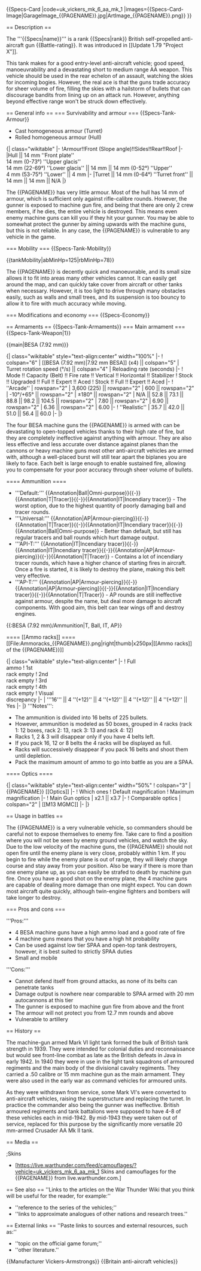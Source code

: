 {{Specs-Card
|code=uk_vickers_mk_6_aa_mk_1
|images={{Specs-Card-Image|GarageImage_{{PAGENAME}}.jpg|ArtImage_{{PAGENAME}}.png}}
}}

== Description ==
<!-- ''In the description, the first part should be about the history of the creation and combat usage of the vehicle, as well as its key features. In the second part, tell the reader about the ground vehicle in the game. Insert a screenshot of the vehicle, so that if the novice player does not remember the vehicle by name, he will immediately understand what kind of vehicle the article is talking about.'' -->
The '''{{Specs|name}}''' is a rank {{Specs|rank}} British self-propelled anti-aircraft gun {{Battle-rating}}. It was introduced in [[Update 1.79 "Project X"]].

This tank makes for a good entry-level anti-aircraft vehicle; good speed, manoeuvrability and a devastating short to medium range AA weapon. This vehicle should be used in the rear echelon of an assault, watching the skies for incoming bogies. However, the real ace is that the guns trade accuracy for sheer volume of fire, filling the skies with a hailstorm of bullets that can discourage bandits from lining up on an attack run. However, anything beyond effective range won't be struck down effectively.

== General info ==
=== Survivability and armour ===
{{Specs-Tank-Armour}}
<!-- ''Describe armour protection. Note the most well protected and key weak areas. Appreciate the layout of modules as well as the number and location of crew members. Is the level of armour protection sufficient, is the placement of modules helpful for survival in combat? If necessary use a visual template to indicate the most secure and weak zones of the armour.'' -->

* Cast homogeneous armour (Turret)
* Rolled homogeneous armour (Hull)

{| class="wikitable"
|-
!Armour!!Front (Slope angle)!!Sides!!Rear!!Roof
|-
|Hull || 14 mm ''Front plate'' <br> 14 mm (0-73°) ''Upper glacis'' <br> 14 mm (22-69°) ''Lower glacis'' || 14 mm || 14 mm (0-52°) ''Upper''<br> 4 mm (53-75°) ''Lower'' || 4 mm
|-
|Turret || 14 mm (0-64°) ''Turret front'' || 14 mm || 14 mm || N/A
|}

The {{PAGENAME}} has very little armour. Most of the hull has 14 mm of armour, which is sufficient only against rifle-calibre rounds. However, the gunner is exposed to machine gun fire, and being that there are only 2 crew members, if he dies, the entire vehicle is destroyed. This means even enemy machine guns can kill you if they hit your gunner. You may be able to somewhat protect the gunner by aiming upwards with the machine guns, but this is not reliable. In any case, the {{PAGENAME}} is vulnerable to any vehicle in the game.

=== Mobility ===
{{Specs-Tank-Mobility}}
<!-- ''Write about the mobility of the ground vehicle. Estimate the specific power and manoeuvrability, as well as the maximum speed forwards and backwards.'' -->

{{tankMobility|abMinHp=125|rbMinHp=78}}

The {{PAGENAME}} is decently quick and manoeuvrable, and its small size allows it to fit into areas many other vehicles cannot. It can easily get around the map, and can quickly take cover from aircraft or other tanks when necessary. However, it is too light to drive through many obstacles easily, such as walls and small trees, and its suspension is too bouncy to allow it to fire with much accuracy while moving.

=== Modifications and economy ===
{{Specs-Economy}}

== Armaments ==
{{Specs-Tank-Armaments}}
=== Main armament ===
{{Specs-Tank-Weapon|1}}
<!-- ''Give the reader information about the characteristics of the main gun. Assess its effectiveness in a battle based on the reloading speed, ballistics and the power of shells. Do not forget about the flexibility of the fire, that is how quickly the cannon can be aimed at the target, open fire on it and aim at another enemy. Add a link to the main article on the gun: <code><nowiki>{{main|Name of the weapon}}</nowiki></code>. Describe in general terms the ammunition available for the main gun. Give advice on how to use them and how to fill the ammunition storage.'' -->
{{main|BESA (7.92 mm)}}

{| class="wikitable" style="text-align:center" width="100%"
|-
! colspan="6" | [[BESA (7.92 mm)|7.92 mm BESA]] (x4) || colspan="5" | Turret rotation speed (°/s) || colspan="4" | Reloading rate (seconds)
|-
! Mode !! Capacity (Belt) !! Fire rate !! Vertical !! Horizontal !! Stabilizer
! Stock !! Upgraded !! Full !! Expert !! Aced
! Stock !! Full !! Expert !! Aced
|-
! ''Arcade''
| rowspan="2" | 3,600 (225) || rowspan="2" | 600 || rowspan="2" | -10°/+65° || rowspan="2" | ±180° || rowspan="2" | N/A || 52.8 || 73.1 || 88.8 || 98.2 || 104.5 || rowspan="2" | 7.80 || rowspan="2" | 6.90 || rowspan="2" | 6.36 || rowspan="2" | 6.00
|-
! ''Realistic''
| 35.7 || 42.0 || 51.0 || 56.4 || 60.0
|-
|}

The four BESA machine guns the {{PAGENAME}} is armed with can be devastating to open-topped vehicles thanks to their high rate of fire, but they are completely ineffective against anything with armour. They are also less effective and less accurate over distance against planes than the cannons or heavy machine guns most other anti-aircraft vehicles are armed with, although a well-placed burst will still tear apart the biplanes you are likely to face. Each belt is large enough to enable sustained fire, allowing you to compensate for your poor accuracy through sheer volume of bullets.

==== Ammunition ====

* '''Default:''' {{Annotation|Ball|Omni-purpose}}{{-}}{{Annotation|T|Tracer}}{{-}}{{Annotation|IT|Incendiary tracer}} - The worst option, due to the highest quantity of poorly damaging ball and tracer rounds.
* '''Universal:''' {{Annotation|AP|Armour-piercing}}{{-}}{{Annotation|T|Tracer}}{{-}}{{Annotation|IT|Incendiary tracer}}{{-}}{{Annotation|Ball|Omni-purpose}} - Better than default, but still has regular tracers and ball rounds which hurt damage output.
* '''API-T:''' {{Annotation|IT|Incendiary tracer}}{{-}}{{Annotation|IT|Incendiary tracer}}{{-}}{{Annotation|AP|Armour-piercing}}{{-}}{{Annotation|T|Tracer}} - Contains a lot of incendiary tracer rounds, which have a higher chance of starting fires in aircraft. Once a fire is started, it is likely to destroy the plane, making this belt very effective.
* '''AP-T:''' {{Annotation|AP|Armour-piercing}}{{-}}{{Annotation|AP|Armour-piercing}}{{-}}{{Annotation|IT|Incendiary tracer}}{{-}}{{Annotation|T|Tracer}} - AP rounds are still ineffective against armour, despite the name, but deal more damage to aircraft components. With good aim, this belt can tear wings off and destroy engines.

{{:BESA (7.92 mm)/Ammunition|T, Ball, IT, AP}}

==== [[Ammo racks]] ====
[[File:Ammoracks_{{PAGENAME}}.png|right|thumb|x250px|[[Ammo racks]] of the {{PAGENAME}}]]
<!-- '''Last updated:''' -->
{| class="wikitable" style="text-align:center"
|-
! Full<br>ammo
! 1st<br>rack empty
! 2nd<br>rack empty
! 3rd<br>rack empty
! 4th<br>rack empty
! Visual<br>discrepancy
|-
| '''16''' || 4&nbsp;''(+12)'' || 4&nbsp;''(+12)'' || 4&nbsp;''(+12)'' || 4&nbsp;''(+12)'' || Yes
|-
|}
'''Notes''':

* The ammunition is divided into 16 belts of 225 bullets.
* However, ammunition is modeled as 50 boxes, grouped in 4 racks (rack 1: 12 boxes, rack 2: 13, rack 3: 13 and rack 4: 12)
* Racks 1, 2 & 3 will disappear only if you have 4 belts left.
* If you pack 16, 12 or 8 belts the 4 racks will be displayed as full.
* Racks will successively disappear if you pack 16 belts and shoot them until depletion.
* Pack the maximum amount of ammo to go into battle as you are a SPAA.

==== Optics ====

{| class="wikitable" style="text-align:center" width="50%"
! colspan="3" | {{PAGENAME}} [[Optics]]
|-
! Which ones
! Default magnification
! Maximum magnification
|-
! Main Gun optics
| x2.1 || x3.7
|-
! Comparable optics
| colspan="2" | [[M13 MGMC]]
|-
|}

== Usage in battles ==
<!-- ''Describe the tactics of playing in the vehicle, the features of using vehicles in the team and advice on tactics. Refrain from creating a "guide" - do not impose a single point of view but instead give the reader food for thought. Describe the most dangerous enemies and give recommendations on fighting them. If necessary, note the specifics of the game in different modes (AB, RB, SB).'' -->
The {{PAGENAME}} is a very vulnerable vehicle, so commanders should be careful not to expose themselves to enemy fire. Take care to find a position where you will not be seen by enemy ground vehicles, and watch the sky. Due to the low velocity of the machine guns, the {{PAGENAME}} should not open fire until the enemy plane is very close, probably within 1 km. If you begin to fire while the enemy plane is out of range, they will likely change course and stay away from your position. Also be wary if there is more than one enemy plane up, as you can easily be strafed to death by machine gun fire. Once you have a good shot on the enemy plane, the 4 machine guns are capable of dealing more damage than one might expect. You can down most aircraft quite quickly, although twin-engine fighters and bombers will take longer to destroy.

=== Pros and cons ===
<!-- ''Summarise and briefly evaluate the vehicle in terms of its characteristics and combat effectiveness. Mark its pros and cons in a bulleted list. Try not to use more than 6 points for each of the characteristics. Avoid using categorical definitions such as "bad", "good" and the like - use substitutions with softer forms such as "inadequate" and "effective".'' -->

'''Pros:'''

* 4 BESA machine guns have a high ammo load and a good rate of fire
* 4 machine guns means that you have a high hit probability
* Can be used against low tier SPAA and open-top tank destroyers, however, it is best suited to strictly SPAA duties
* Small and mobile

'''Cons:'''

* Cannot defend itself from ground attacks, as none of its belts can penetrate tanks
* Damage output is nowhere near comparable to SPAA armed with 20 mm autocannons at this tier
* The gunner is exposed to machine gun fire from above and the front
* The armour will not protect you from 12.7 mm rounds and above
* Vulnerable to artillery

== History ==
<!-- ''Describe the history of the creation and combat usage of the vehicle in more detail than in the introduction. If the historical reference turns out to be too long, take it to a separate article, taking a link to the article about the vehicle and adding a block "/History" (example: <nowiki>https://wiki.warthunder.com/(Vehicle-name)/History</nowiki>) and add a link to it here using the <code>main</code> template. Be sure to reference text and sources by using <code><nowiki><ref></ref></nowiki></code>, as well as adding them at the end of the article with <code><nowiki><references /></nowiki></code>. This section may also include the vehicle's dev blog entry (if applicable) and the in-game encyclopedia description (under <code><nowiki>=== In-game description ===</nowiki></code>, also if applicable).'' -->

The machine-gun armed Mark VI light tank formed the bulk of British tank strength in 1939. They were intended for colonial duties and reconnaissance but would see front-line combat as late as the British defeats in Java in early 1942. In 1940 they were in use in the light tank squadrons of armoured regiments and the main body of the divisional cavalry regiments. They carried a .50 calibre or 15 mm machine gun as the main armament. They were also used in the early war as command vehicles for armoured units.

As they were withdrawn from service, some Mark VI's were converted to anti-aircraft vehicles, raising the superstructure and replacing the turret. In practice the commander also being the gunner was ineffective. British armoured regiments and tank battalions were supposed to have 4-8 of these vehicles each in mid-1942. By mid-1943 they were taken out of service, replaced for this purpose by the significantly more versatile 20 mm-armed Crusader AA Mk II tank.

== Media ==
<!-- ''Excellent additions to the article would be video guides, screenshots from the game, and photos.'' -->

;Skins
* [https://live.warthunder.com/feed/camouflages/?vehicle=uk_vickers_mk_6_aa_mk_1 Skins and camouflages for the {{PAGENAME}} from live.warthunder.com.]

== See also ==
''Links to the articles on the War Thunder Wiki that you think will be useful for the reader, for example:''

* ''reference to the series of the vehicles;''
* ''links to approximate analogues of other nations and research trees.''

== External links ==
''Paste links to sources and external resources, such as:''

* ''topic on the official game forum;''
* ''other literature.''

{{Manufacturer Vickers-Armstrongs}}
{{Britain anti-aircraft vehicles}}